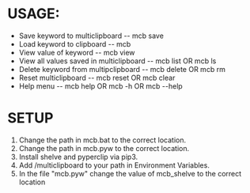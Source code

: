# USAGE:
* Save keyword to multiclipboard -- mcb save <keyword>
* Load keyword to clipboard -- mcb <keyword>
* View value of keyword -- mcb view <keyword>
* View all values saved in multiclipboard -- mcb list OR mcb ls
* Delete keyword from multipclipboard -- mcb delete <keyword> OR mcb rm <keyword>
* Reset multiclipboard -- mcb reset OR mcb clear
* Help menu -- mcb help OR mcb -h OR mcb --help

# SETUP
1. Change the path in mcb.bat to the correct location.
2. Change the path in mcb.pyw to the correct location.
3. Install shelve and pyperclip via pip3.
4. Add /multiclipboard to your path in Environment Variables.
5. In the file "mcb.pyw" change the value of mcb_shelve to the correct location